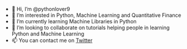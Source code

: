 - 👋 Hi, I’m @pythonlover9
- 👀 I’m interested in Python, Machine Learning and Quantitative Finance
- 🌱 I’m currently learning Machine Libraries in Python
- 💞️ I’m looking to collaborate on tutorials helping people in learning Python and Machine Learning
- 📫 You can contact me on <a href ="https://twitter.com/PythonLover9">Twitter</a>

<!---
pythonlover9/pythonlover9 is a ✨ special ✨ repository because its `README.md` (this file) appears on your GitHub profile.
You can click the Preview link to take a look at your changes.
--->
